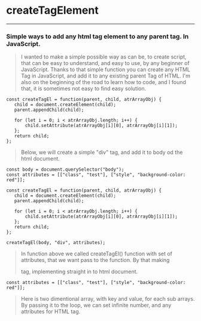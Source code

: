 # createTagElement

----
### Simple ways to add any html tag element to any parent tag. In JavaScript. 

> I wanted to make a simple possible way as can be, to create script, that can be easy to understand, and easy to use, by any beginner of JavaScript. Thanks to that simple function you can create any HTML Tag in JavaScript, and add it to any existing parent Tag of HTML. 
I'm also on the beginning of the road to learn how to code, and I found that, it is sometimes not easy to find easy solution.
       
    const createTagEl = function(parent, child, atrArrayObj) {
       child = document.createElement(child);
       parent.appendChild(child);

       for (let i = 0; i < atrArrayObj.length; i++) {
           child.setAttribute(atrArrayObj[i][0], atrArrayObj[i][1]);
       };
       return child;
    };
    
> Below, we will create a simple "div" tag, and add it to body od the html document. 

    const body = document.querySelector("body");
    const attributes = [["class", "test"], ["style", "background-color: red"]];

    const createTagEl = function(parent, child, atrArrayObj) {
       child = document.createElement(child);
       parent.appendChild(child);

       for (let i = 0; i < atrArrayObj.length; i++) {
           child.setAttribute(atrArrayObj[i][0], atrArrayObj[i][1]);
       };
       return child;
    };

    createTagEl(body, "div", attributes);
    
> In function above we called createTagEl() function with set of attributes, that we want pass to the function. By that making <div></div> tag, implementing straight in to html document. 

    const attributes = [["class", "test"], ["style", "background-color: red"]];

> Here is two dimentional array, with key and value, for each sub arrays. By passing it to the loop, we can set infinite number, and any attributes for HTML tag.
